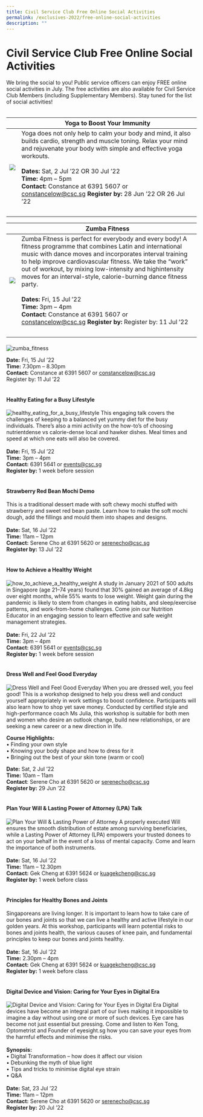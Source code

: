 ```yaml
---
title: Civil Service Club Free Online Social Activities
permalink: /exclusives-2022/free-online-social-activities
description: ""
---
```

# Civil Service Club Free Online Social Activities

We bring the social to you! Public service officers can enjoy FREE online social activities in July. The free activities are also available for Civil Service Club Members (including Supplementary Members). Stay tuned for the list of social activities!
<br>
<br>


|  | Yoga to Boost Your Immunity|
| -------- | -------- |
|![](/images/Yoga.png)| Yoga does not only help to calm your body and mind, it also builds cardio, strength and muscle toning. Relax your mind and rejuvenate your body with simple and effective yoga workouts. <br><br> **Dates:** Sat, 2 Jul ’22 OR 30 Jul ’22<br>**Time:** 4pm – 5pm<br>**Contact:** Constance at 6391 5607 or <a href="mailto:constancelow@csc.sg">constancelow@csc.sg</a> **Register by:** 28 Jun ’22 OR 26 Jul ’22
<br>|

|  | Zumba Fitness|
| -------- | -------- |
| ![](/images/PSW%20Social%20Activity.png) | Zumba Fitness is perfect for everybody and every body! A fitness programme that combines Latin and international music with dance moves and incorporates interval training to help improve cardiovascular fitness. We take the “work” out of workout, by mixing low-intensity and highintensity moves for an interval-style, calorie-burning dance fitness party. <br><br> **Dates:** Fri, 15 Jul ’22<br>**Time:** 3pm – 4pm<br>**Contact:** Constance at 6391 5607 or <a href="mailto:constancelow@csc.sg">constancelow@csc.sg</a> **Register by:** Register by: 11 Jul ’22
<br>|


#### 
![zumba_fitness](/images/Zumba.jpg)



**Date:** Fri, 15 Jul ’22
<br>**Time:** 7.30pm – 8.30pm
<br>**Contact:** Constance at 6391 5607 or <a href="mailto:constancelow@csc.sg">constancelow@csc.sg</a>
<br>Register by: 11 Jul ’22
<br>
<br>
#### Healthy Eating for a Busy Lifestyle
![healthy_eating_for_a_busy_lifestyle](/images/Meal%20wLaptop.jpg)
This engaging talk covers the
challenges of keeping to a
balanced yet yummy diet for
the busy individuals. There’s
also a mini activity on the
how-to’s of choosing nutrientdense vs calorie-dense local and hawker dishes.
Meal times and speed at which one eats will also
be covered.
<br>
<br>
**Date:** Fri, 15 Jul ’22
<br>**Time:** 3pm – 4pm
<br>**Contact:** 6391 5641 or <a href="mailto:events@csc.sg">events@csc.sg</a>
<br>**Register by:** 1 week before session
<br>
<br>
#### Strawberry Red Bean Mochi Demo

This  is  a  traditional  dessert  made 
with soft chewy mochi stuffed with 
strawberry and sweet red bean paste. 
Learn  how  to  make  the  soft  mochi 
dough, add the fillings and mould them 
into shapes and designs. 
<br>
<br>**Date:** Sat, 16 Jul ’22<br>
**Time:** 11am – 12pm<br>
**Contact:** Serene Cho at 6391 5620 or <a href="serenecho@csc.sg">serenecho@csc.sg</a> <br>
**Register by:** 13 Jul ’22
<br>
<br>
#### How to Achieve a Healthy Weight
![how_to_achieve_a_healthy_weight](/images/Weights.jpg)
A study in January 2021 of 500 adults in Singapore (age 21–74 years) found 
that 30% gained an average of 4.8kg over eight months, while 55% wants 
to  lose  weight.  Weight  gain  during  the  pandemic  is  likely  to  stem  from 
changes in eating habits, and sleep/exercise patterns, and work-from-home 
challenges.  Come  join  our  Nutrition  Educator  in  an  engaging  session  to 
learn effective and safe weight management strategies.<br><br>
**Date:** Fri, 22 Jul ’22<br>
**Time:** 3pm – 4pm<br>
**Contact:**  6391 5641 or <a href="mailto:events@csc.sg">events@csc.sg</a><br>
**Register by:** 1 week before session
<br><br>
#### Dress Well and Feel Good Everyday
![Dress Well and Feel Good Everyday](/images/BodyShape.jpg)
When you are dressed well, you feel good! This is a workshop designed to help you dress well and conduct yourself 
appropriately  in  work  settings  to  boost  confidence.  Participants  will  also  learn  how  to  shop  yet  save  money. 
Conducted by certified style and high-performance coach Ms Julia, this workshop is suitable for both men and 
women who desire an outlook change, build new relationships, or are seeking a new career or a new direction in life.

**Course Highlights:**<br>
• Finding your own style
<br>• Knowing your body shape and how to dress for it<br>
• Bringing out the best of your skin tone (warm or cool)<br>

**Date:** Sat, 2 Jul ’22<br>
**Time:** 10am – 11am<br>
**Contact**: Serene Cho at 6391 5620 or <a href="serenecho@csc.sg">serenecho@csc.sg</a> <br>
**Register by:** 29 Jun ’22
<br> <br>
#### Plan Your Will & Lasting Power of Attorney (LPA) Talk
![Plan Your Will & Lasting Power of Attorney](/images/Last%20Will.jpg)
A  properly  executed  Will  ensures  the  smooth 
distribution of estate among surviving beneficiaries, 
while a Lasting Power of Attorney (LPA) empowers 
your  trusted  donees  to  act  on  your  behalf  in  the 
event of a loss of mental capacity. Come and learn 
the importance of both instruments.
<br><br>
**Date:** Sat, 16 Jul ’22<br>
**Time:** 11am – 12.30pm<br>
**Contact:** Gek Cheng at 6391 5624 or 
<a href="kuagekcheng@csc.sg">kuagekcheng@csc.sg</a> <br>
**Register by:** 1 week before class
<br><br>
#### Principles for Healthy Bones  and Joints

Singaporeans  are  living  longer. 
It  is  important  to  learn  how 
to  take  care  of  our  bones  and 
joints  so  that  we  can  live  a 
healthy  and  active  lifestyle 
in  our  golden  years.  At  this 
workshop,  participants  will  learn  potential  risks 
to bones and joints health, the various causes of 
knee pain, and fundamental principles to keep our 
bones and joints healthy.
<br> <Br>
**Date:** Sat, 16 Jul ’22<Br>
**Time:** 2.30pm – 4pm<Br>
**Contact:** Gek Cheng at 6391 5624 or <a href="kuagekcheng@csc.sg">kuagekcheng@csc.sg</a><br>
**Register by:** 1 week before class
<br><br>
#### Digital Device and Vision: Caring for Your Eyes in Digital Era 
![Digital Device and Vision: Caring for Your Eyes in Digital Era](/images/Tired.jpg)
Digital devices have become an integral part of our lives making it impossible to imagine a day without using one or 
more of such devices. Eye care has become not just essential but pressing. Come and listen to Ken Tong, Optometrist 
and Founder of eyesight.sg how you can save your eyes from the harmful effects and minimise the risks. <br><br>
**Synopsis:**<br>
• Digital Transformation – how does it affect our vision<br>
• Debunking the myth of blue light<br>
• Tips and tricks to minimise digital eye strain<br>
• Q&A<br><br>
**Date:** Sat, 23 Jul ’22<br>
**Time:** 11am – 12pm<br>
**Contact:** Serene Cho at 6391 5620 or <a href="serenecho@csc.sg">serenecho@csc.sg</a> <br>
**Register by:** 20 Jul ’22